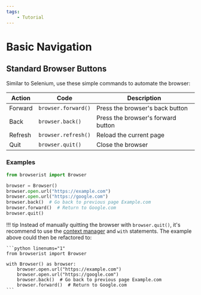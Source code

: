 ```yaml
---
tags:
    - Tutorial
---
```


# Basic Navigation
## Standard Browser Buttons
Similar to Selenium, use these simple commands to automate the browser:

| Action  | Code                | Description                        |
| ------- | ------------------- | ---------------------------------- |
| Forward | `browser.forward()` | Press the browser's back button    |
| Back    | `browser.back()`    | Press the browser's forward button |
| Refresh | `browser.refresh()` | Reload the current page            |
| Quit    | `browser.quit()`    | Close the browser                  |

### Examples
```python linenums="1"
from browserist import Browser

browser = Browser()
browser.open.url("https://example.com")
browser.open.url("https://google.com")
browser.back()  # Go back to previous page Example.com
browser.forward()  # Return to Google.com
browser.quit()
```

!!! tip
    Instead of manually quitting the browser with `browser.quit()`, it's recommend to use the [context manager](context-manager.md) and `with` statements. The example above could then be refactored to:

    ```python linenums="1"
    from browserist import Browser

    with Browser() as browser:
        browser.open.url("https://example.com")
        browser.open.url("https://google.com")
        browser.back()  # Go back to previous page Example.com
        browser.forward()  # Return to Google.com
    ```
